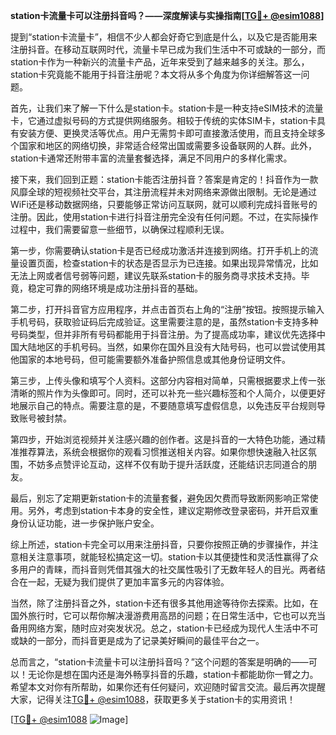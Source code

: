 **station卡流量卡可以注册抖音吗？——深度解读与实操指南[[TG💪+ @esim1088](https://t.me/s/esim1088)]**

提到“station卡流量卡”，相信不少人都会好奇它到底是什么，以及它是否能用来注册抖音。在移动互联网时代，流量卡早已成为我们生活中不可或缺的一部分，而station卡作为一种新兴的流量卡产品，近年来受到了越来越多的关注。那么，station卡究竟能不能用于抖音注册呢？本文将从多个角度为你详细解答这一问题。

首先，让我们来了解一下什么是station卡。station卡是一种支持eSIM技术的流量卡，它通过虚拟号码的方式提供网络服务。相较于传统的实体SIM卡，station卡具有安装方便、更换灵活等优点。用户无需剪卡即可直接激活使用，而且支持全球多个国家和地区的网络切换，非常适合经常出国或需要多设备联网的人群。此外，station卡通常还附带丰富的流量套餐选择，满足不同用户的多样化需求。

接下来，我们回到正题：station卡能否注册抖音？答案是肯定的！抖音作为一款风靡全球的短视频社交平台，其注册流程并未对网络来源做出限制。无论是通过WiFi还是移动数据网络，只要能够正常访问互联网，就可以顺利完成抖音账号的注册。因此，使用station卡进行抖音注册完全没有任何问题。不过，在实际操作过程中，我们需要留意一些细节，以确保过程顺利无误。

第一步，你需要确认station卡是否已经成功激活并连接到网络。打开手机上的流量设置页面，检查station卡的状态是否显示为已连接。如果出现异常情况，比如无法上网或者信号弱等问题，建议先联系station卡的服务商寻求技术支持。毕竟，稳定可靠的网络环境是成功注册抖音的基础。

第二步，打开抖音官方应用程序，并点击首页右上角的“注册”按钮。按照提示输入手机号码，获取验证码后完成验证。这里需要注意的是，虽然station卡支持多种号码类型，但并非所有号码都能用于抖音注册。为了提高成功率，建议优先选择中国大陆地区的手机号码。当然，如果你在国外且没有大陆号码，也可以尝试使用其他国家的本地号码，但可能需要额外准备护照信息或其他身份证明文件。

第三步，上传头像和填写个人资料。这部分内容相对简单，只需根据要求上传一张清晰的照片作为头像即可。同时，还可以补充一些兴趣标签和个人简介，以便更好地展示自己的特点。需要注意的是，不要随意填写虚假信息，以免违反平台规则导致账号被封禁。

第四步，开始浏览视频并关注感兴趣的创作者。这是抖音的一大特色功能，通过精准推荐算法，系统会根据你的观看习惯推送相关内容。如果你想快速融入社区氛围，不妨多点赞评论互动，这样不仅有助于提升活跃度，还能结识志同道合的朋友。

最后，别忘了定期更新station卡的流量套餐，避免因欠费而导致断网影响正常使用。另外，考虑到station卡本身的安全性，建议定期修改登录密码，并开启双重身份认证功能，进一步保护账户安全。

综上所述，station卡完全可以用来注册抖音，只要你按照正确的步骤操作，并注意相关注意事项，就能轻松搞定这一切。station卡以其便捷性和灵活性赢得了众多用户的青睐，而抖音则凭借其强大的社交属性吸引了无数年轻人的目光。两者结合在一起，无疑为我们提供了更加丰富多元的内容体验。

当然，除了注册抖音之外，station卡还有很多其他用途等待你去探索。比如，在国外旅行时，它可以帮你解决漫游费用高昂的问题；在日常生活中，它也可以充当备用网络方案，随时应对突发状况。总之，station卡已经成为现代人生活中不可或缺的一部分，而抖音更是成为了记录美好瞬间的最佳平台之一。

总而言之，“station卡流量卡可以注册抖音吗？”这个问题的答案是明确的——可以！无论你是想在国内还是海外畅享抖音的乐趣，station卡都能助你一臂之力。希望本文对你有所帮助，如果你还有任何疑问，欢迎随时留言交流。最后再次提醒大家，记得关注[TG💪+ @esim1088](https://t.me/s/esim1088)，获取更多关于station卡的实用资讯！

[[TG💪+ @esim1088](https://t.me/s/esim1088) ![Image](https://i.postimg.cc/4NQfJmqS/Snipaste-2025-05-13-00-14-12.png)]